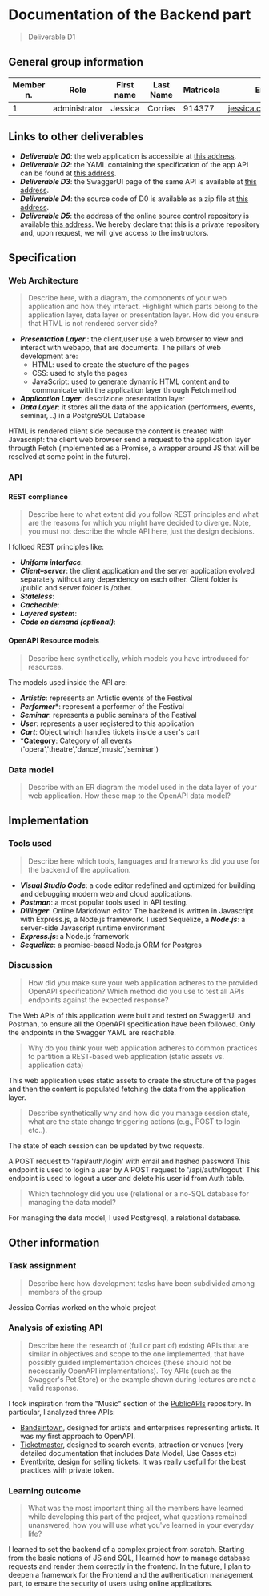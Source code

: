 # Documentation of the Backend part

> Deliverable D1

##  General group information

| Member n. | Role          | First name | Last Name | Matricola | Email address                  |
|-----------|---------------|------------|-----------|-----------|--------------------------------|
|       1  | administrator | Jessica    | Corrias   | 914377    | jessica.corrias@mail.polimi.it |

## Links to other deliverables

- ***Deliverable D0***: the web application is accessible at [this address](https://polimi-hyp-2019-10412442.herokuapp.com/).
- ***Deliverable D2***: the YAML containing the specification of the app API can be found at [this address](https://polimi-hyp-2019-10412442.herokuapp.com/backend/spec.yaml).
- ***Deliverable D3***: the SwaggerUI page of the same API is available at [this address](https://polimi-hyp-2019-10412442.herokuapp.com/backend/swaggerui).
- ***Deliverable D4***: the source code of D0 is available as a zip file at [this address](https://polimi-hyp-2019-10412442.herokuapp.com/backend/app.zip).
- ***Deliverable D5***: the address of the online source control repository is available [this address](https://bitbucket.org/jesscorr/hypfebr2020/). We hereby declare that this is a private repository and, upon request, we will give access to the instructors.



## Specification
### Web Architecture

>Describe here, with a diagram, the components of your web application and how they interact. Highlight which parts belong to the application layer, data layer or presentation layer. How did you ensure that HTML is not rendered server side?


* ***Presentation Layer*** : the client,user use a web browser to view and interact with webapp, that are documents. The pillars of web development are:
    * HTML: used to create the stucture of the pages
    * CSS: used to style the pages
    * JavaScript: used to generate dynamic HTML content and to communicate with the application layer through Fetch method
* ***Application Layer***: descrizione presentation layer
* ***Data Layer***: it stores all the data of the application (performers, events, seminar, ..) in a PostgreSQL Database

HTML is rendered client side because the content is created with Javascript: the client web browser send a request to the application layer througth Fetch  (implemented as a Promise, a wrapper around JS that will be resolved at some point in the future).

### API
#### REST compliance
>Describe here to what extent did you follow REST principles and what are the reasons for which you might have decided to diverge. Note, you must not describe the whole API here, just the design decisions.

I folloed REST principles like:
* ***Uniform interface***: 
* ***Client–server***: the client application and the server application evolved separately without any dependency on each other. Client folder is /public and server folder is /other.
* ***Stateless***:
* ***Cacheable***:
* ***Layered system***:
* ***Code on demand (optional)***: 

#### OpenAPI Resource models
>Describe here synthetically, which models you have introduced for resources.

The models used inside the API are:
* ***Artistic***: represents an Artistic events of the Festival
* ***Performer****: represent a performer of the Festival
* ***Seminar***: represents a public seminars of the Festival
* ***User***: represents a user registered to this application
* ***Cart***: Object which handles tickets inside a user's cart
* ***Category**: Category of all events ('opera','theatre','dance','music','seminar')

### Data model
>Describe with an ER diagram the model used in the data layer of your web
application. How these map to the OpenAPI data model?

## Implementation
### Tools used
>Describe here which tools, languages and frameworks did you use for the backend of the application.

* ***Visual Studio Code***: a code editor redefined and optimized for building and debugging modern web and cloud applications. 
* ***Postman***: a most popular tools used in API testing.
* ***Dillinger***: Online Markdown editor
The backend is written in Javascript with Express.js, a Node.js framework. I used Sequelize, a ***Node.js***: a server-side Javascript runtime environment 
* ***Express.js***: a Node.js framework
* ***Sequelize***: a promise-based Node.js ORM for Postgres 


### Discussion

> How did you make sure your web application adheres to the provided OpenAPI specification? Which method did you use to test all APIs endpoints against the expected response?

The Web APIs of this application were built and tested on SwaggerUI and Postman, to ensure all the OpenAPI specification have been followed. Only the endpoints in the Swagger YAML are reachable.

> Why do you think your web application adheres to common practices to partition a REST-based web application (static assets vs. application data)

This web application uses static assets to create the structure of the pages and then the content is populated fetching the data from the application layer.

>Describe synthetically why and how did you manage session state, what are the state change triggering actions (e.g., POST to login etc..).



The state of each session can be updated by two requests.

A POST request to '/api/auth/login' with email and hashed password
This endpoint is used to login a user by 
A POST request to '/api/auth/logout'
This endpoint is used to logout a user and delete his user id from Auth table.

>Which technology did you use (relational or a no-SQL database for managing the data model?

For managing the data model, I used Postgresql, a relational database.

## Other information
### Task assignment
>Describe here how development tasks have been subdivided among members of the group

Jessica Corrias worked on the whole project

### Analysis of existing API
>Describe here the research of (full or part of) existing APIs that are similar in objectives and scope to the one implemented, that have possibly guided implementation choices (these should not be necessarily OpenAPI implementations). Toy APIs (such as the Swagger's Pet Store) or the example shown during lectures are not a valid response.

I took inspiration from the "Music" section of the [PublicAPIs](https://github.com/public-apis/public-apis) repository.
In particular, I analyzed three APIs: 
* [Bandsintown](https://app.swaggerhub.com/apis/Bandsintown/PublicAPI/3.0.0), designed for artists and enterprises representing artists. It was my first approach to OpenAPI.
* [Ticketmaster](https://developer.ticketmaster.com/products-and-docs/apis/getting-started/), designed to search events, attraction or venues (very detailed documentation that includes Data Model, Use Cases etc)
* [Eventbrite](https://www.eventbrite.com/platform/api), design for selling tickets. It was really usefull for the best practices with private token.


### Learning outcome
>What was the most important thing all the members have learned while developing this part of the project, what questions remained unanswered, how you will use what you've learned in your everyday life?

I learned to set the backend of a complex project from scratch. Starting from the basic notions of JS and SQL, I learned how to manage database requests and render them correctly in the frontend.  In the future, I plan to deepen a framework for the Frontend and the authentication management part, to ensure the security of users using online applications.

[//]: # (These are reference links used in the body of this note and get stripped out when the markdown processor does its job. There is no need to format nicely because it shouldn't be seen. Thanks SO - http://stackoverflow.com/questions/4823468/store-comments-in-markdown-syntax)


   [dill]: <https://github.com/joemccann/dillinger>
   [git-repo-url]: <https://github.com/joemccann/dillinger.git>
   [john gruber]: <http://daringfireball.net>
   [df1]: <http://daringfireball.net/projects/markdown/>
   [markdown-it]: <https://github.com/markdown-it/markdown-it>
   [Ace Editor]: <http://ace.ajax.org>
   [node.js]: <http://nodejs.org>
   [Twitter Bootstrap]: <http://twitter.github.com/bootstrap/>
   [jQuery]: <http://jquery.com>
   [@tjholowaychuk]: <http://twitter.com/tjholowaychuk>
   [express]: <http://expressjs.com>
   [AngularJS]: <http://angularjs.org>
   [Gulp]: <http://gulpjs.com>

   [PlDb]: <https://github.com/joemccann/dillinger/tree/master/plugins/dropbox/README.md>
   [PlGh]: <https://github.com/joemccann/dillinger/tree/master/plugins/github/README.md>
   [PlGd]: <https://github.com/joemccann/dillinger/tree/master/plugins/googledrive/README.md>
   [PlOd]: <https://github.com/joemccann/dillinger/tree/master/plugins/onedrive/README.md>
   [PlMe]: <https://github.com/joemccann/dillinger/tree/master/plugins/medium/README.md>
   [PlGa]: <https://github.com/RahulHP/dillinger/blob/master/plugins/googleanalytics/README.md>
